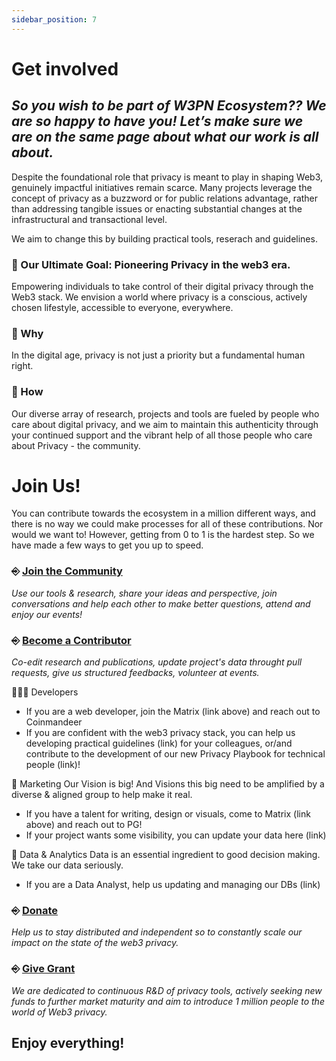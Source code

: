 ```yaml
---
sidebar_position: 7
---
```


# Get involved

## _So you wish to be part of W3PN Ecosystem?? We are so happy to have you! Let’s make sure we are on the same page about what our work is all about._

Despite the foundational role that privacy is meant to play in shaping Web3, genuinely impactful initiatives remain scarce. Many projects leverage the concept of privacy as a buzzword or for public relations advantage, rather than addressing tangible issues or enacting substantial changes at the infrastructural and transactional level.

We aim to change this by building practical tools, reserach and guidelines.

### 🎯 Our Ultimate Goal: Pioneering Privacy in the web3 era.
Empowering individuals to take control of their digital privacy through the Web3 stack.
We envision a world where privacy is a conscious, actively chosen lifestyle, accessible to everyone, everywhere.

### 🧐 Why
In the digital age, privacy is not just a priority but a fundamental human right.

### 🧩 How
Our diverse array of research, projects and tools are fueled by people who care about digital privacy, and we aim to maintain this authenticity through your continued support and the vibrant help of all those people who care about Privacy - the community.

# Join Us!
You can contribute towards the ecosystem in a million different ways, and there is no way we could make processes for all of these contributions. Nor would we want to! However, getting from 0 to 1 is the hardest step. So we have made a few ways to get you up to speed.

### ⎆ [Join the Community](https://signal.group/#CjQKIH-1ZYEGp50OBvbJRbITIRxDzjH2pSxl7vdkVZs9g5vgEhDAKUlgYdpxpCpTkNVxow4X) 
_Use our tools & research, share your ideas and perspective, join conversations and help each other to make better questions, attend and enjoy our events!_

### ⎆ [Become a Contributor](https://matrix.to/#/#web3privacy:gwei.cz) 
_Co-edit research and publications, update project's data throught pull requests, give us structured feedbacks, volunteer at events._

👨🏻‍💻 Developers
- If you are a web developer, join the Matrix (link above) and reach out to Coinmandeer
- If you are confident with the web3 privacy stack, you can help us developing practical guidelines (link) for your colleagues, or/and contribute to the development of our new Privacy Playbook for technical people (link)!

🫡 Marketing
Our Vision is big! And Visions this big need to be amplified by a diverse & aligned group to help make it real.
- If you have a talent for writing, design or visuals, come to Matrix (link above) and reach out to PG!
- If your project wants some visibility, you can update your data here (link)

💾 Data & Analytics
Data is an essential ingredient to good decision making. We take our data seriously.
- If you are a Data Analyst, help us updating and managing our DBs (link)

### ⎆ [Donate](https://docs.web3privacy.info/donate) 
_Help us to stay distributed and independent so to constantly scale our impact on the state of the web3 privacy._

### ⎆ [Give Grant](https://github.com/web3privacy/grants/tree/main)
_We are dedicated to continuous R&D of privacy tools, actively seeking new funds to further market maturity and aim to introduce 1 million people to the world of Web3 privacy._


## Enjoy everything!
